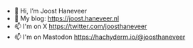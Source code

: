 - 👋 Hi, I’m Joost Haneveer
- 📰 My blog: https://joost.haneveer.nl
- 📫 I'm on X <a rel="me nofollow" href="https://twitter.com/joosthaneveer">https://twitter.com/joosthaneveer</a>
- 📫 I'm on Mastodon <a rel="me nofollow" href="https://hachyderm.io/@joosthaneveer">https://hachyderm.io/@joosthaneveer</a>

<!---
joosthaneveer/joosthaneveer is a ✨ special ✨ repository because its `README.md` (this file) appears on your GitHub profile.
You can click the Preview link to take a look at your changes.
--->
